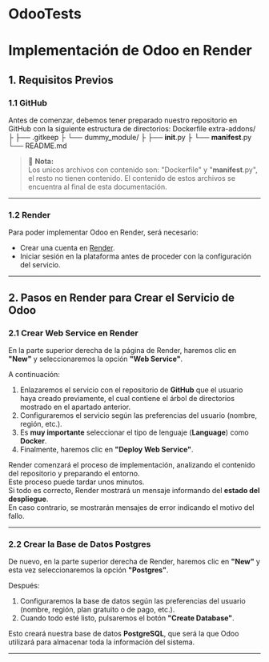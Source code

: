 # OdooTests
# **Implementación de Odoo en Render**

## **1. Requisitos Previos**
### **1.1 GitHub**
Antes de comenzar, debemos tener preparado nuestro repositorio en GitHub con la siguiente estructura de directorios:
Dockerfile
extra-addons/
├  ├── .gitkeep
├  └── dummy_module/
├      ├── __init__.py
├      └── __manifest__.py
└── README.md
> 🔴 **Nota:**  
> Los unicos archivos con contenido son: "Dockerfile" y "__manifest__.py", el resto no tienen contenido.
> El contenido de estos archivos se encuentra al final de esta documentación.

---

### **1.2 Render**

Para poder implementar Odoo en Render, será necesario:
- Crear una cuenta en [Render](https://render.com/).
- Iniciar sesión en la plataforma antes de proceder con la configuración del servicio.

---

## **2. Pasos en Render para Crear el Servicio de Odoo**

### **2.1 Crear Web Service en Render**

En la parte superior derecha de la página de Render, haremos clic en **"New"** y seleccionaremos la opción **"Web Service"**.

A continuación:

1. Enlazaremos el servicio con el repositorio de **GitHub** que el usuario haya creado previamente, el cual contiene el árbol de directorios mostrado en el apartado anterior.  
2. Configuraremos el servicio según las preferencias del usuario (nombre, región, etc.).  
3. Es **muy importante** seleccionar el tipo de lenguaje (**Language**) como **Docker**.  
4. Finalmente, haremos clic en **"Deploy Web Service"**.

Render comenzará el proceso de implementación, analizando el contenido del repositorio y preparando el entorno.  
Este proceso puede tardar unos minutos.  
Si todo es correcto, Render mostrará un mensaje informando del **estado del despliegue**.  
En caso contrario, se mostrarán mensajes de error indicando el motivo del fallo.

---

### **2.2 Crear la Base de Datos Postgres**

De nuevo, en la parte superior derecha de Render, haremos clic en **"New"** y esta vez seleccionaremos la opción **"Postgres"**.

Después:

1. Configuraremos la base de datos según las preferencias del usuario (nombre, región, plan gratuito o de pago, etc.).  
2. Cuando todo esté listo, pulsaremos el botón **"Create Database"**.

Esto creará nuestra base de datos **PostgreSQL**, que será la que Odoo utilizará para almacenar toda la información del sistema.

---
